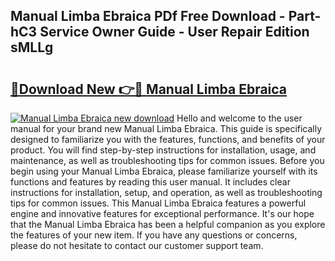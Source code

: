 ## Manual Limba Ebraica PDf Free Download - Part-hC3 Service Owner Guide - User Repair Edition sMLLg

# <h2><a href="http://cf24243.oget.top/?id=Manual+Limba+Ebraica">🔗Download New 👉🔴 Manual Limba Ebraica</a></h2>

[![Manual Limba Ebraica new download](https://i.imgur.com/5g1atiW.png)](http://cf24243.oget.top/?id=Manual+Limba+Ebraica)
Hello and welcome to the user manual for your brand new Manual Limba Ebraica. This guide is specifically designed to familiarize you with the features, functions, and benefits of your product. You will find step-by-step instructions for installation, usage, and maintenance, as well as troubleshooting tips for common issues. Before you begin using your Manual Limba Ebraica, please familiarize yourself with its functions and features by reading this user manual. It includes clear instructions for installation, setup, and operation, as well as troubleshooting tips for common issues. This Manual Limba Ebraica features a powerful engine and innovative features for exceptional performance. It's our hope that the Manual Limba Ebraica has been a helpful companion as you explore the features of your new item. If you have any questions or concerns, please do not hesitate to contact our customer support team.
